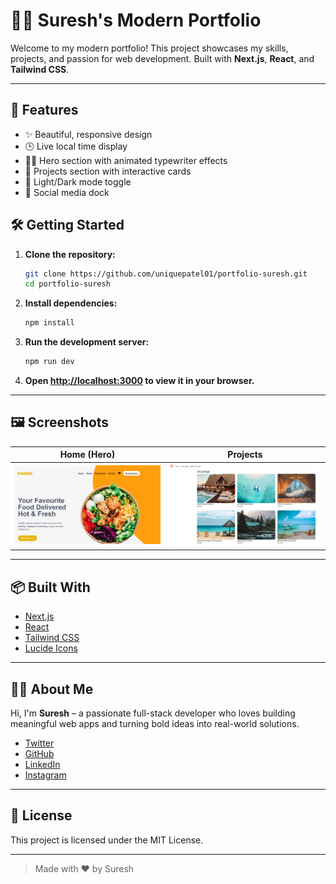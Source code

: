 # 🧑‍💻 Suresh's Modern Portfolio

Welcome to my modern portfolio! This project showcases my skills, projects, and passion for web development. Built with **Next.js**, **React**, and **Tailwind CSS**.

---

## 🚀 Features

- ✨ Beautiful, responsive design
- 🕒 Live local time display
- 🧑‍💻 Hero section with animated typewriter effects
- 📂 Projects section with interactive cards
- 🌙 Light/Dark mode toggle
- 🔗 Social media dock



## 🛠️ Getting Started

1. **Clone the repository:**
   ```bash
   git clone https://github.com/uniquepatel01/portfolio-suresh.git
   cd portfolio-suresh
   ```

2. **Install dependencies:**
   ```bash
   npm install
   ```

3. **Run the development server:**
   ```bash
   npm run dev
   ```

4. **Open [http://localhost:3000](http://localhost:3000) to view it in your browser.**

---

## 🖼️ Screenshots

| Home (Hero) | Projects |
|-------------|----------|
| ![Hero Section](public/images/1.png) | ![Projects](public/images/2.png) |

---

## 📦 Built With

- [Next.js](https://nextjs.org/)
- [React](https://react.dev/)
- [Tailwind CSS](https://tailwindcss.com/)
- [Lucide Icons](https://lucide.dev/)

---

## 🙋‍♂️ About Me

Hi, I'm **Suresh** – a passionate full-stack developer who loves building meaningful web apps and turning bold ideas into real-world solutions.

- [Twitter](https://twitter.com/uniquepatel01)
- [GitHub](https://github.com/uniquepatel01)
- [LinkedIn](https://linkedin.com/in/uniquepatel01)
- [Instagram](https://instagram.com/uniquepatel01)

---

## 📄 License

This project is licensed under the MIT License.

---

> Made with ❤️ by Suresh
